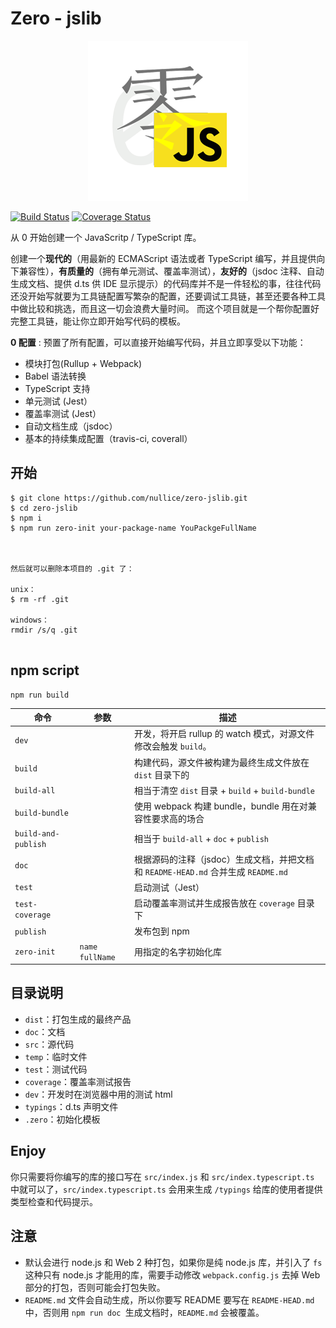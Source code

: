 # Zero - jslib

<p align="center"> <img src="https://github.com/nullice/zero-jslib/raw/master/logo.png"> </p>

[![Build Status](https://travis-ci.org/nullice/zero-jslib.svg?branch=master)](https://travis-ci.org/nullice/zero-jslib) [![Coverage Status](https://coveralls.io/repos/github/nullice/zero-jslib/badge.svg?branch=master)](https://coveralls.io/github/nullice/zero-jslib?branch=master)

从 0 开始创建一个 JavaScritp / TypeScript 库。

创建一个**现代的**（用最新的 ECMAScript 语法或者 TypeScript 编写，并且提供向下兼容性），**有质量的**（拥有单元测试、覆盖率测试），**友好的**（jsdoc 注释、自动生成文档、提供 d.ts 供 IDE 显示提示）的代码库并不是一件轻松的事，往往代码还没开始写就要为工具链配置写繁杂的配置，还要调试工具链，甚至还要各种工具中做比较和挑选，而且这一切会浪费大量时间。
而这个项目就是一个帮你配置好完整工具链，能让你立即开始写代码的模板。


**0 配置** : 预置了所有配置，可以直接开始编写代码，并且立即享受以下功能：

- 模块打包(Rullup + Webpack)
- Babel 语法转换
- TypeScript 支持
- 单元测试 (Jest）
- 覆盖率测试 (Jest）
- 自动文档生成（jsdoc）
- 基本的持续集成配置（travis-ci, coverall）



## 开始

```
$ git clone https://github.com/nullice/zero-jslib.git
$ cd zero-jslib
$ npm i
$ npm run zero-init your-package-name YouPackgeFullName



然后就可以删除本项目的 .git 了：

unix：
$ rm -rf .git

windows：
rmdir /s/q .git
 

```

## npm script

```
npm run build
```

命令|参数|描述
---|---|----
`dev`| |开发，将开启 rullup 的 watch 模式，对源文件修改会触发 `build`。
`build`| |构建代码，源文件被构建为最终生成文件放在 `dist` 目录下的
`build-all`| |相当于清空 `dist` 目录 + `build` + `build-bundle`
`build-bundle`| |使用 webpack 构建 bundle，bundle 用在对兼容性要求高的场合
`build-and-publish`| |相当于  `build-all` + `doc` + `publish`
`doc`| |根据源码的注释（jsdoc）生成文档，并把文档和 `README-HEAD.md` 合并生成 `README.md`
`test`| |启动测试（Jest）
`test-coverage`| |启动覆盖率测试并生成报告放在 `coverage` 目录下
`publish`| |发布包到 npm
`zero-init`|`name`  `fullName`| 用指定的名字初始化库

## 目录说明
 - `dist`：打包生成的最终产品 
 - `doc`：文档
 - `src`：源代码
 - `temp`：临时文件
 - `test`：测试代码
 - `coverage`：覆盖率测试报告
 - `dev`：开发时在浏览器中用的测试 html
 - `typings`：d.ts 声明文件
 - `.zero`：初始化模板




## Enjoy
你只需要将你编写的库的接口写在 `src/index.js` 和 `src/index.typescript.ts` 中就可以了，`src/index.typescript.ts` 会用来生成
`/typings` 给库的使用者提供类型检查和代码提示。
 
  
## 注意

- 默认会进行 node.js 和 Web 2 种打包，如果你是纯 node.js 库，并引入了 `fs` 这种只有 node.js 才能用的库，需要手动修改 `webpack.config.js` 去掉 Web 部分的打包，否则可能会打包失败。
- `README.md` 文件会自动生成，所以你要写 README 要写在 `README-HEAD.md` 中，否则用 `npm run doc `生成文档时，`README.md` 会被覆盖。
